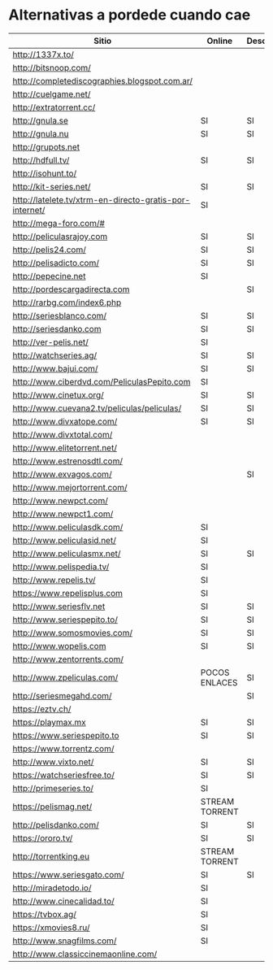 # Alternativas a pordede cuando cae



|Sitio                          |Online         |Descarga       |Torrent        |Registro Necesario |
|-------------------------------|---------------|---------------|---------------|-------------------|
|http://1337x.to/               |               |               |SI             |                   |
|http://bitsnoop.com/           |               |               |SI             |                   |
|http://completediscographies.blogspot.com.ar/  |               |               |SI                 |              
|http://cuelgame.net/           |               |               |SI             |
|http://extratorrent.cc/        |               |               |SI             |
|http://gnula.se                |SI             |SI             |               |
|http://gnula.nu                |SI             |SI             |               |
|http://grupots.net             |               |               |               |SI
|http://hdfull.tv/              |SI             |SI             |               |
|http://isohunt.to/             |               |               |SI             |
|http://kit-series.net/         |SI             |SI             |               |
|http://latelete.tv/xtrm-en-directo-gratis-por-internet/|   SI  |               |
|http://mega-foro.com/#         |               |               |               |SI
|http://peliculasrajoy.com      |SI             |SI             |               |
|http://pelis24.com/            |SI             |SI             |               |
|http://pelisadicto.com/        |SI             |SI             |               |
|http://pepecine.net            |SI             |               |               |
|http://pordescargadirecta.com  |               |SI             |               |SI
|http://rarbg.com/index6.php    |               |               |SI             |
|http://seriesblanco.com/       |SI             |SI             |               |
|http://seriesdanko.com         |SI             |SI             |               |
|http://ver-pelis.net/          |SI             |               |               |
|http://watchseries.ag/         |SI             |SI             |               |
|http://www.bajui.com/          |SI             |SI             |               |
|http://www.ciberdvd.com/PeliculasPepito.com| SI              |               |         |OPCIONAL   
|http://www.cinetux.org/        |SI             |SI             |               |
|http://www.cuevana2.tv/peliculas/peliculas/|SI             |SI             |               |
|http://www.divxatope.com/      |SI             |SI             |SI             |
|http://www.divxtotal.com/      |               |               |SI             |
|http://www.elitetorrent.net/   |               |               |SI             |
|http://www.estrenosdtl.com/    |               |               |SI             |
|http://www.exvagos.com/        |               |SI             |               |SI
|http://www.mejortorrent.com/   |               |               |SI             |
|http://www.newpct.com/         |               |               |SI             |
|http://www.newpct1.com/        |               |               |SI             |
|http://www.peliculasdk.com/    |SI             |               |               |
|http://www.peliculasid.net/    |SI             |               |               |
|http://www.peliculasmx.net/    |SI             |SI             |               |
|http://www.pelispedia.tv/      |SI             |               |               |
|http://www.repelis.tv/         |SI             |               |               |
|https://www.repelisplus.com    |SI             |               |               |               |
|http://www.seriesflv.net       |SI             |SI             |               |
|http://www.seriespepito.to/    |SI             |SI             |               |
|http://www.somosmovies.com/    |SI             |SI             |               |
|http://www.wopelis.com         |SI             |SI             |               |
|http://www.zentorrents.com/    |               |               |SI             |
|http://www.zpeliculas.com/     |POCOS ENLACES  |SI             |               |
|http://seriesmegahd.com/       |               |SI             |               |               |
|https://eztv.ch/               |               |               |SI             |
|https://playmax.mx             |SI             |SI             |               |OPCIONAL
|https://www.seriespepito.to    |SI             |SI             |               |
|https://www.torrentz.com/      |               |               |SI             |
|http://www.vixto.net/          |SI             |SI             |               |               |
https://watchseriesfree.to/     |SI             |SI             |               |               |
http://primeseries.to/          |SI             |               |               |               |
https://pelismag.net/           |STREAM TORRENT |               |SI             |               |
http://pelisdanko.com/          |SI             |SI             |               |               |
https://ororo.tv/               |SI             |SI             |               |OPCIONAL       |
http://torrentking.eu           |STREAM TORRENT |               |SI             |               |
https://www.seriesgato.com/     |SI             |SI             |               |OPCIONAL/ANTIADBLOCK|
http://miradetodo.io/           |SI             |               |               |               |
http://www.cinecalidad.to/      |SI             |               |               |               |
https://tvbox.ag/               |SI             |               |               |               |
https://xmovies8.ru/            |SI             |               |               |               |
http://www.snagfilms.com/       |SI             |               |               |               |
http://www.classiccinemaonline.com/           |             |                 |                 |
